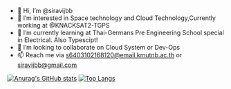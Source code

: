 - 👋 Hi, I’m @siravijbb
- 👀 I’m interested in Space technology and Cloud Technology,Currently working at @KNACKSAT2-TGPS
- 🌱 I’m currently learning at Thai-Germans Pre Engineering School special in Electrical. Also Typescipt!
- 💞️ I’m looking to collaborate on Cloud System or Dev-Ops
- 📫 Reach me via s6403102168120@email.kmutnb.ac.th or siravijbb@gmail.com 

[![Anurag's GitHub stats](https://github-readme-stats.vercel.app/api?username=siravijbb&count_private=true&show_icons=true&theme=onedark)](https://github.com/anuraghazra/github-readme-stats)
[![Top Langs](https://github-readme-stats.vercel.app/api/top-langs/?username=siravijbb&langs_count=8)](https://github.com/anuraghazra/github-readme-stats)

